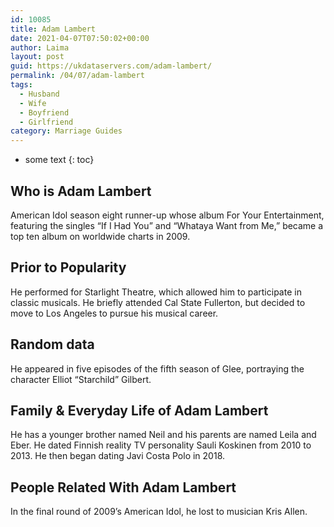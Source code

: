 ```yaml
---
id: 10085
title: Adam Lambert
date: 2021-04-07T07:50:02+00:00
author: Laima
layout: post
guid: https://ukdataservers.com/adam-lambert/
permalink: /04/07/adam-lambert
tags:
  - Husband
  - Wife
  - Boyfriend
  - Girlfriend
category: Marriage Guides
---
```


* some text
{: toc}


## Who is Adam Lambert
                  
                  
                  
American Idol season eight runner-up whose album For Your Entertainment, featuring the singles &#8220;If I Had You&#8221; and &#8220;Whataya Want from Me,&#8221; became a top ten album on worldwide charts in 2009.
                  
              
            
              
            
                
                
                
## Prior to Popularity
                  
                  
                  
He performed for Starlight Theatre, which allowed him to participate in classic musicals. He briefly attended Cal State Fullerton, but decided to move to Los Angeles to pursue his musical career.
                  
              
            
              
            
                
                
                
## Random data
                  
                  
                  
He appeared in five episodes of the fifth season of Glee, portraying the character Elliot &#8220;Starchild&#8221; Gilbert.
                  
              
            
              
            
                
                
                
## Family & Everyday Life of Adam Lambert
                  
                  
                  
He has a younger brother named Neil and his parents are named Leila and Eber. He dated Finnish reality TV personality Sauli Koskinen from 2010 to 2013. He then began dating Javi Costa Polo in 2018.
                  
              
            
              
            
                
                
                
## People Related With Adam Lambert
                  
                  
                  
In the final round of 2009&#8217;s American Idol, he lost to musician Kris Allen.
                  
              
            
              
            
                
              
            
              
              
            
            
              
            
          
          
          